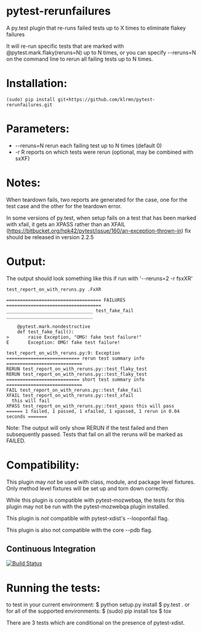 pytest-rerunfailures
====================

A py.test plugin that re-runs failed tests up to X times to eliminate flakey failures

It will re-run specific tests that are marked with @pytest.mark.flaky(reruns=N) up to N times,
or you can specify --reruns=N on the command line to rerun all failing tests up to N times.

Installation:
============
    (sudo) pip install git+https://github.com/klrmn/pytest-rerunfailures.git

Parameters:
===========
* --reruns=N    rerun each failing test up to N times (default 0)
* -r R          reports on which tests were rerun (optional, may be combined with sxXF)

Notes:
======

When teardown fails, two reports are generated for the case, one for the test
case and the other for the teardown error.

In some versions of py.test, when setup fails on a test that has been marked with xfail, 
it gets an XPASS rather than an XFAIL 
(https://bitbucket.org/hpk42/pytest/issue/160/an-exception-thrown-in)
fix should be released in version 2.2.5

Output:
=======
The output should look something like this if run with '--reruns=2 -r fsxXR'

    test_report_on_with_reruns.py .FxXR
    
    =================================== FAILURES ===================================
    ________________________________ test_fake_fail ________________________________
    
        @pytest.mark.nondestructive
        def test_fake_fail():
    >       raise Exception, "OMG! fake test failure!"
    E       Exception: OMG! fake test failure!
    
    test_report_on_with_reruns.py:9: Exception
    =========================== rerun test summary info ============================
    RERUN test_report_on_with_reruns.py::test_flaky_test
    RERUN test_report_on_with_reruns.py::test_flaky_test
    =========================== short test summary info ============================
    FAIL test_report_on_with_reruns.py::test_fake_fail
    XFAIL test_report_on_with_reruns.py::test_xfail
      this will fail
    XPASS test_report_on_with_reruns.py::test_xpass this will pass
    ====== 1 failed, 1 passed, 1 xfailed, 1 xpassed, 1 rerun in 0.04 seconds =======

Note: The output will only show RERUN if the test failed and then subsequently passed. Tests that fail on all the reruns will be marked as FAILED.

Compatibility:
==============

This plugin may *not* be used with class, module, and package level fixtures. Only method level fixtures will be set up and torn down correctly.

While this plugin is compatible with pytest-mozwebqa, the tests for this plugin may not be run with the pytest-mozwebqa plugin installed.

This plugin is *not* compatible with pytest-xdist's --looponfail flag.

This plugin is also not compatible with the core --pdb flag.

Continuous Integration
----------------------
[![Build Status](https://travis-ci.org/sergeychipiga/pytest-rerunfailures.svg)](https://travis-ci.org/sergeychipiga/pytest-rerunfailures)

Running the tests:
=================
to test in your current environment:
    $ python setup.py install
    $ py.test .
or for all of the supported environments:
    $ (sudo) pip install tox
    $ tox

There are 3 tests which are conditional on the presence of pytest-xdist.
